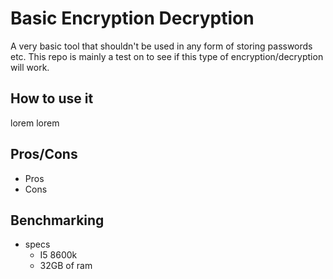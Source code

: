 # Basic Encryption Decryption 
A very basic tool that shouldn't be used in any form of storing passwords etc. This repo is mainly a test on to see if this type of encryption/decryption will work.

## How to use it
lorem lorem

## Pros/Cons
- Pros
- Cons

## Benchmarking
- specs
    - I5 8600k
    - 32GB of ram